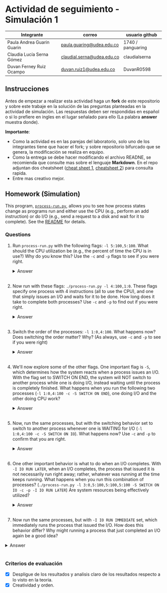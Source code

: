 # Actividad de seguimiento - Simulación 1

|Integrante|correo|usuario github|
|---|---|---|
|Paula Andrea Guarin Guarin |paula.guaring@udea.edu.co |1740 / panguaring|
|Claudia Lucía Serna Gómez|claudial.serna@udea.edu.co|claudialserna|
|Duvan Ferney Ruiz Ocampo|duvan.ruiz1@udea.edu.co|DuvanR0598|

## Instrucciones

Antes de empezar a realizar esta actividad haga un **fork** de este repositorio y sobre este trabaje en la solución de las preguntas planteadas en la actividad de simulación. Las respuestas deben ser respondidas en español o si lo prefiere en ingles en el lugar señalado para ello (La palabra **answer** muestra donde).

**Importante**:
* Como la actividad es en las parejas del laboratorio, solo uno de los integrantes tiene que hacer el fork; y sobre repositorio bifurcado que se genera, la modificación se realiza en equipo.
* Como la entrega se debe hacer modificando el archivo READNE, se recomienda que consulte mas sobre el lenguaje **Markdown**. En el repo adjuntan dos cheatsheet ([cheat sheet 1](Markdown_Cheat_Sheet.pdf), [cheatsheet 2](markdown-cheatsheet.pdf)) para consulta rapida.
* Entre mas creativo mejor.

## Homework (Simulation)

This program, [`process-run.py`](process-run.py), allows you to see how process states change as programs run and either use the CPU (e.g., perform an add instruction) or do I/O (e.g., send a request to a disk and wait for it to complete). See the [README](https://github.com/remzi-arpacidusseau/ostep-homework/blob/master/cpu-intro/README.md) for details.

### Questions

1. Run `process-run.py` with the following flags: `-l 5:100,5:100`. What should the CPU utilization be (e.g., the percent of time the CPU is in use?) Why do you know this? Use the `-c` and `-p` flags to see if you were right.
   
   <details>
   <summary>Answer</summary>
   
      En la simulación, se ejecutan dos procesos con las banderas `-l 5:100,5:100`, lo que significa que cada proceso se ejecuta en la CPU durante 5 unidades de tiempo sin realizar operaciones de entrada/salida (I/O). Cada uno usando la CPU al 100%. 

   Para corroborar lo anterior, se puede observar la traza de ejecución con `-p`
   - En los primeros 5 ciclos, el Proceso 0 usa la CPU.
   - En los siguientes 5 ciclos, el Proceso 1 usa la CPU.
   - No hay tiempos de inactividad, ya que siempre hay un proceso en ejecución.

   <br>

   Al verificar con la opción -c, obtenemos la estadística:
   - Tiempo total: 10 unidades
   - Tiempo CPU ocupada: 10 unidades
   - Tiempo I/O ocupada: 0 unidades
   - CPU Busy: 100.00%
   <br>
   Esto confirma que la CPU estuvo en uso el 100% del tiempo, sin momentos de inactividad. Se adjunta imagen que corrobora lo dicho anteriormente:

   <div align="center">
      <img src="https://github.com/DuvanR0598/Simulacion1_SO20251/blob/main/Imagenes/Pregunta%201.png?raw=true" alt="Pregunta 1" width="400"/>
   </div>
   </details>
   <br>

1. Now run with these flags: `./process-run.py -l 4:100,1:0`. These flags specify one process with 4 instructions (all to use the CPU), and one that simply issues an I/O and waits for it to be done. How long does it take to complete both processes? Use `-c` and `-p` to find out if you were right. 
   
   <details>
   <summary>Answer</summary>
   La CPU estará ocupada solo durante los primeros 4 ciclos, luego quedará inactiva.
      
   - `4:100` → Un proceso que usa la CPU durante 4 unidades de tiempo al 100%.
   - `1:0` → Un proceso que no usa CPU y espera en la cola.

   <br>

   **¿Cuánto tiempo tarda en completarse ambos procesos?**
   - El primer proceso (PID 0) ejecuta 4 instrucciones en la CPU, lo que toma 4 unidades de tiempo.
   - El segundo proceso (PID 1) ejecuta una operación de E/S en el tiempo 5, lo que lo pone en estado bloqueado durante 5 unidades de tiempo.
   - Cuando finaliza la espera de E/S (tiempo 10), el proceso 1 ejecuta su última instrucción en el tiempo 11 y termina.

   <br>

   _El tiempo total que tardan en completarse ambos procesos es 11 unidades de tiempo._

   Lo anterior, se puede verificar en las estadísticas del programa:
   - Tiempo total de ejecución: 11 unidades de tiempo.
   - Tiempo en que la CPU estuvo ocupada: 6 unidades (54.55%).
   - Tiempo en que la CPU estuvo inactiva esperando la E/S: 5 unidades (45.45%).

   <br>
   
   <div align="center">
      <img src="https://github.com/DuvanR0598/Simulacion1_SO20251/blob/main/Imagenes/Pregunta%202.png?raw=true" alt="Pregunta 1" width="400"/>
   </div>
   </details>
   <br>

3. Switch the order of the processes: `-l 1:0,4:100`. What happens now? Does switching the order matter? Why? (As always, use `-c` and `-p` to see if you were right)
   
   <details>
   <summary>Answer</summary>

   - `PID 0:` Un proceso que solo realiza una operación de E/S.
   - `PID 1:` Un proceso que ejecuta 4 instrucciones en la CPU.
  
   <br>

   Al cambiar el orden de los procesos con `-l 1:0,4:100`, el proceso que realiza E/S (PID 0) se ejecuta primero. Como resultado, el sistema debe esperar a que finalice la operación de E/S antes de permitir que el proceso de CPU (PID 1) comience su ejecución.
   En este caso, el tiempo total de ejecución se reduce a 7 unidades de tiempo en comparación con los 11 tiempos de la ejecución anterior `(-l 4:100,1:0)`. Esto ocurre porque el proceso de CPU ahora puede ejecutarse en paralelo con la espera de E/S, optimizando el uso de los recursos del sistema.
   Por lo tanto, sí importa el orden de ejecución, ya que afecta el tiempo total de finalización de los procesos y la eficiencia del sistema. Ejecutar primero un proceso de E/S permite que la CPU trabaje mientras la E/S está en progreso, reduciendo el tiempo total de espera.

   <br>

   <div align="center">
      <img src="https://github.com/DuvanR0598/Simulacion1_SO20251/blob/main/Imagenes/Pregunta%202.png?raw=true" alt="Pregunta 1" width="400"/>
   </div>
   </details>
   <br>

5. We'll now explore some of the other flags. One important flag is `-S`, which determines how the system reacts when a process issues an I/O. With the flag set to SWITCH ON END, the system will NOT switch to another process while one is doing I/O, instead waiting until the process is completely finished. What happens when you run the following two processes (`-l 1:0,4:100 -c -S SWITCH ON END`), one doing I/O and the other doing CPU work?
   
   <details>
   <summary>Answer</summary>
   
   Este comando ejecuta dos procesos:
   - Un proceso `(PID 0)` que realiza una operación de entrada/salida (E/S).
   - Un proceso `(PID 1)` que ejecuta 4 instrucciones de CPU.
   - La opción `-S SWITCH_ON_END` hace que el sistema no cambie de proceso hasta que el proceso en ejecución termine completamente.

   <br>

   Con la configuración anterior, es decir, `-S SWITCH_ON_END` el sistema no cambia a otro proceso hasta que el proceso actual termine completamente, incluso si está esperando una E/S. Esto significa que:
   - El proceso de E/S (PID 0) se ejecuta primero y la CPU queda ociosa mientras espera que termine la E/S.
   - El proceso de CPU (PID 1) no puede ejecutarse hasta que PID 0 termine por completo, lo que desperdicia ciclos de CPU.
   - El tiempo total de ejecución aumenta, ya que la CPU no aprovecha los ciclos en los que el proceso de E/S está bloqueado.
  
   <br>

   Este comportamiento es menos eficiente en comparación con la ejecución sin `SWITCH_ON_END`, donde el proceso de CPU podría haber avanzado mientras la E/S se completaba en paralelo.

   <br>

   <div align="center">
      <img src="https://github.com/DuvanR0598/Simulacion1_SO20251/blob/main/Imagenes/Pregunta%204.png?raw=true" alt="Pregunta 1" width="700"/>
   </div>
   </details>
   <br>

7. Now, run the same processes, but with the switching behavior set to switch to another process whenever one is WAITING for I/O (`-l 1:0,4:100 -c -S SWITCH ON IO`). What happens now? Use `-c` and `-p` to confirm that you are right.
   
   <details>
   <summary>Answer</summary>

   Con `SWITCH_ON_IO`, la CPU no se queda inactiva esperando que termine la E/S, sino que aprovecha el tiempo ejecutando otro proceso. lo anterior significa que:
   - El proceso 0 comienza la E/S y la CPU cambia inmediatamente al proceso 1.
   - El proceso 1 usa la CPU mientras el proceso 0 está esperando que termine la E/S.
   - Cuando la E/S del proceso 0 termina, este se vuelve listo para ejecutarse y el sistema lo ejecuta en su turno.

   <br>

   **Estadisticas**
   - Total de tiempo: 7 ciclos.
   - CPU Busy: 6 (85.71%) → La CPU estuvo ocupada el 85.71% del tiempo.
   - IO Busy: 5/7 (71.43%) → El sistema estuvo ocupado con E/S el 71.43% del tiempo.

   <br>

   Esto confirma que con `SWITCH_ON_IO`, la CPU sigue trabajando incluso cuando hay procesos en espera de E/S, en lugar de desperdiciar ciclos de reloj.
   Al usar `SWITCH_ON_IO`, el sistema logra:

   <br>

   ✅ Mejor utilización de la CPU (menor tiempo ocioso).
   <br>
   ✅ Ejecución simultánea de E/S y CPU, optimizando el tiempo total de ejecución.
   <br>
   ✅ Finalización más rápida de los procesos, ya que no hay demoras innecesarias.

   Este es un comportamiento ideal en sistemas multitarea donde considero se busca la máxima eficiencia de los recursos

   <br>

   <div align="center">
      <img src="https://github.com/DuvanR0598/Simulacion1_SO20251/blob/main/Imagenes/Pregunta%205.png?raw=true" alt="Pregunta 1" width="700"/>
   </div>
   </details>
   <br>

9. One other important behavior is what to do when an I/O completes. With `-I IO RUN LATER`, when an I/O completes, the process that issued it is not necessarily run right away; rather, whatever was running at the time keeps running. What happens when you run this combination of processes? (`./process-run.py -l 3:0,5:100,5:100,5:100 -S SWITCH ON IO -c -p -I IO RUN LATER`) Are system resources being effectively utilized?
   
   <details>
   <summary>Answer</summary>

   Para esta ejecución, se aplica la opción `-I IO RUN LATER`, lo que significa que cuando un proceso completa su operación de E/S, no se ejecuta inmediatamente. En su lugar, el proceso que ya estaba ejecutándose en la CPU continúa corriendo hasta que ceda el control según la política de planificación.

   <br>

   **Análisis del Comportamiento**

   <br>

   **1. Inicio del proceso de E/S (`PID 0`) en el tiempo 1.**
   - Mientras `PID 0` está ejecutando una operación de entrada/salida (IO), los procesos `PID 1`, `PID 2` y `PID 3` están en estado READY, esperando CPU.

   <br>

   **2. Ejecución de los procesos de CPU (`PID 1, 2, 3`).**
   - Desde el tiempo 2 hasta el 16, los procesos de CPU (`PID 1, 2, 3`) ejecutan su carga de trabajo en la CPU.
   - `PID 0` sigue bloqueado en espera de su E/S.
  
   <br>

   **3. Finalización de la primera E/S en el tiempo 17 (`RUN: io_done`).**
   - Pero NO se ejecuta inmediatamente, porque IO_RUN_LATER hace que el proceso espere su turno.
   - En su lugar, otro proceso (probablemente de CPU) sigue ejecutándose.

   <br>

   **4. Se inicia otra operación de E/S (`PID 0` nuevamente en el tiempo 18).**
   - Sigue el mismo patrón: los procesos de CPU siguen ejecutándose mientras la E/S ocurre en paralelo.

   <br>

   **5. Repetición del ciclo hasta que todos los procesos terminan.**
   - Se observa que `PID 0` realiza múltiples operaciones de E/S.
   - Cada vez que termina su E/S, debe esperar hasta que los procesos de CPU terminen su turno antes de ejecutarse.

   <br>

   Todo lo anterior, duro 31 unidades de tiempo, la CPU esuvo ocupada 21 unidades de tiempo lo que equivale al 67.74%, por ultimo las E/S estuvieron ocupadas 15 unidades de tiempo, lo que equivalkes al 48.39%.

   <br>

   **¿Se utilizan eficazmente los recursos del sistema?**

   Podemos decir que este esquema es útil en escenarios donde la prioridad es maximizar el uso de la CPU y minimizar la sobrecarga de cambios de contexto. Sin embargo, en sistemas donde la E/S es crucial (por ejemplo, bases de datos o servidores de archivos), este enfoque podría generar tiempos de espera innecesarios para los procesos que dependen de la E/S. Dado lo anterior se puede resumir en 2 items:

   <br>
   
   ✅ Se maximizó el uso de la CPU, lo cual es eficiente si el objetivo es reducir el tiempo de inactividad de la CPU.
   
   ⚠️ Se observa un retraso en la ejecución de procesos dependientes de E/S, lo que podría ser un problema en sistemas donde la latencia es crítica.

   <br>

   <div align="center">
      <img src="https://github.com/DuvanR0598/Simulacion1_SO20251/blob/main/Imagenes/Pregunta%206.png?raw=true" alt="Pregunta 1" width="700"/>
   </div>

   </details>
   <br>

11. Now run the same processes, but with `-I IO RUN IMMEDIATE` set, which immediately runs the process that issued the I/O. How does this behavior differ? Why might running a process that just completed an I/O again be a good idea?
   
   <details>
   <summary>Answer</summary>

   **¿Qué diferencia habrá con IO_RUN_IMMEDIATE?**
   
   Al cambiar de `IO_RUN_LATER` a `IO_RUN_IMMEDIATE`, se puede notar varias cosas:

   **1. El proceso que completó la E/S se ejecuta de inmediato.**
   - En `IO_RUN_LATER`, la CPU seguía ejecutando al proceso activo y el que terminó la E/S debía esperar.
   - En `IO_RUN_IMMEDIATE`, el proceso que finaliza su E/S toma la CPU inmediatamente.

   <br>

   **2. Se da prioridad a los procesos de E/S.**
   - Esto puede ser más eficiente en sistemas donde la E/S es un cuello de botella.
   - Reduce la latencia en procesos que dependen fuertemente de operaciones de E/S.

   <br>

   **3. Puede haber más cambios de contexto.**
   - Cuando un proceso de E/S finaliza y toma la CPU de inmediato, esto puede causar más interrupciones y cambios de contexto, lo que podría afectar el rendimiento en ciertos caso

   **¿Por qué sería recomendable ejecutar de nuevo un proceso que acaba de completar una E/S?**

   **1. Optimización del tiempo de respuesta**
   - Si un proceso depende de la E/S (por ejemplo, leer datos de disco o de una red), ejecutarlo inmediatamente después de la E/S reduce su tiempo de espera y mejora la experiencia del usuario o la eficiencia del sistema.

   <br>

   **2. Evita desperdiciar ciclos de CPU**
   - Si la CPU está libre o el proceso en ejecución no es crítico, es mejor darle prioridad al proceso que terminó su E/S para que continúe sin retrasos innecesarios.

   <br>

   **3. Mejora el rendimiento en sistemas I/O-bound**
   - Si el sistema tiene muchos procesos que dependen de la E/S, ejecutar de inmediato estos procesos mejora el throughput del sistema.

   <div align="center">
      <img src="https://github.com/DuvanR0598/Simulacion1_SO20251/blob/main/Imagenes/Pregunta%207.png?raw=true" alt="Pregunta 1" width="700"/>
   </div>

   </details>
   <br>


### Criterios de evaluación
- [x] Despligue de los resultados y analisis claro de los resultados respecto a lo visto en la teoria.
- [x] Creatividad y orden.
